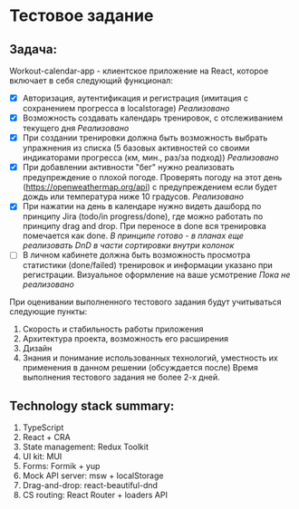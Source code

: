 # Тестовое задание

## Задача:

Workout-calendar-app - клиентское приложениe на React, которое включает в себя следующий функционал:

- [x] Авторизация, аутентификация и регистрация (имитация с сохранением прогресса в localstorage) _Реализовано_
- [x] Возможность создавать календарь тренировок, с отслеживанием текущего дня _Реализовано_
- [x] При создании тренировки должна быть возможность выбрать упражнения из списка (5 базовых активностей со своими индикаторами прогресса (км, мин., раз/за подход)) _Реализовано_
- [x] При добавлении активности "бег" нужно реализовать предупреждение о плохой погоде. Проверять погоду на этот день (https://openweathermap.org/api) с предупреждением если будет дождь или температура ниже 10 градусов. _Реализовано_
- [x] При нажатии на день в календаре нужно видеть дашборд по принципу Jira (todo/in progress/done), где можно работать по принципу drag and drop. При переносе в done вся тренировка помечается как done. _В принципе готово - в планах еще реализовать DnD в части сортировки внутри колонок_
- [ ] В личном кабинете должна быть возможность просмотра статистики (done/failed) тренировок и информации указано при регистрации. Визуальное оформление на ваше усмотрение _Пока не реализовано_

При оценивании выполненного тестового задания будут учитываться следующие пункты:

1. Скорость и стабильность работы приложения
2. Архитектура проекта, возможность его расширения
3. Дизайн
4. Знания и понимание использованных технологий, уместность их применения в данном решении (обсуждается после)
   Время выполнения тестового задания не более 2-х дней.

## Technology stack summary:

1. TypeScript
2. React + CRA
3. State management: Redux Toolkit
4. UI kit: MUI
5. Forms: Formik + yup
6. Mock API server: msw + localStorage
7. Drag-and-drop: react-beautiful-dnd
8. CS routing: React Router + loaders API
